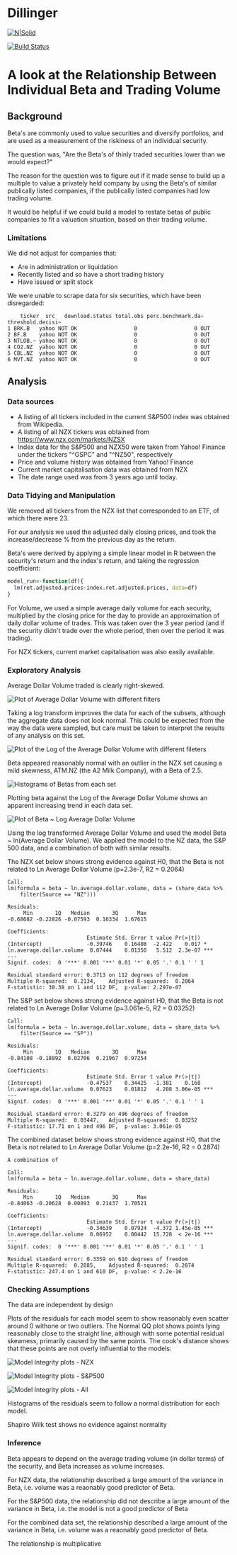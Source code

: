 # Dillinger

[![N|Solid](https://cldup.com/dTxpPi9lDf.thumb.png)](https://nodesource.com/products/nsolid)

[![Build Status](https://travis-ci.org/joemccann/dillinger.svg?branch=master)](https://travis-ci.org/joemccann/dillinger)

# A look at the Relationship Between Individual Beta and Trading Volume

## Background

Beta's are commonly used to value securities and diversify portfolios, and are used as a measurement of the riskiness of an individual security.

The question was, "Are the Beta's of thinly traded securities lower than we would expect?"

The reason for the question was to figure out if it made sense to  build up a multiple to value a privately held company by using the Beta's of similar publically listed companies, if the publically listed companies had low trading volume.

It would be helpful if we could build a model to restate betas of public companies to fit a valuation situation, based on their trading volume.

### Limitations

We did not adjust for companies that:
  - Are in administration or liquidation
  - Recently listed and so have a short trading history
  - Have issued or split stock

We were unable to scrape data for six securities, which have been disregarded:
```
    ticker  src   download.status total.obs perc.benchmark.da~ threshold.decisi~
1 BRK.B   yahoo NOT OK                  0                  0 OUT              
2 BF.B    yahoo NOT OK                  0                  0 OUT              
3 NTLOB.~ yahoo NOT OK                  0                  0 OUT              
4 CO2.NZ  yahoo NOT OK                  0                  0 OUT              
5 CBL.NZ  yahoo NOT OK                  0                  0 OUT              
6 MVT.NZ  yahoo NOT OK                  0                  0 OUT    
```
## Analysis
### Data sources
  - A listing of all tickers included in the current S&P500 index was obtained from Wikipedia.
  - A listing of all NZX tickers was obtained from https://www.nzx.com/markets/NZSX
  - Index data for the S&P500 and NZX50 were taken from Yahoo! Finance under the tickers "^GSPC" and "^NZ50", respectively
  - Price and volume history was obtained from Yahoo! Finance
  - Current market capitalisation data was obtained from NZX
  - The date range used was from 3 years ago until today.

### Data Tidying and Manipulation
We removed all tickers from the NZX list that corresponded to an ETF, of which there were 23.

For our analysis we used the adjusted daily closing prices, and took the increase/decrease % from the previous day as the return.

Beta's were derived by applying a simple linear model in R between the security's return and the index's return, and taking the regression coefficient: 

```R
model_run<-function(df){
  lm(ret.adjusted.prices~index.ret.adjusted.prices, data=df)
}
```

For Volume, we used a simple average daily volume for each security, multiplied by the closing price for the day to provide an approximation of daily dollar volume of trades. This was taken over the 3 year period (and if the security didn't trade over the whole period, then over the period it was trading).

For NZX tickers, current market capitalisation was also easily available.

### Exploratory Analysis

Average Dollar Volume traded is clearly right-skewed.

![Plot of Average Dollar Volume with different filters](https://github.com/hhar056/Beta-Analysis/blob/master/01averagedollarvolume.png?raw=true)

Taking a log transform improves the data for each of the subsets, although the aggregate data does not look normal. This could be expected from the way the data were sampled, but care must be taken to interpret the results of any analysis on this set. 

![Plot of the Log of the Average Dollar Volume with different fileters](https://github.com/hhar056/Beta-Analysis/blob/master/02lnaveragedollarvolume.png?raw=true)

Beta appeared reasonably normal with an outlier in the NZX set causing a mild skewness, ATM.NZ (the A2 Milk Company), with a Beta of 2.5.

![Histograms of Betas from each set](https://github.com/hhar056/Beta-Analysis/blob/master/03beta.png?raw=true)

Plotting beta against the Log of the Average Dollar Volume shows an apparent increasing trend in each data set.

![Plot of Beta ~ Log Average Dollar Volume](https://github.com/hhar056/Beta-Analysis/blob/master/04relationship.png?raw=true)

Using the log transformed Average Dollar Volume and used the model Beta ~ ln(Average Dollar Volume). We applied the model to the NZ data, the S&P 500 data, and a combination of both with similar results.

The NZX set below shows strong evidence against H0, that the Beta is not related to Ln Average Dollar Volume (p=2.3e-7, R2 = 0.2064)

```
Call:
lm(formula = beta ~ ln.average.dollar.volume, data = (share_data %>% 
    filter(Source == "NZ")))

Residuals:
     Min       1Q   Median       3Q      Max 
-0.68682 -0.22826 -0.07593  0.16334  1.67615 

Coefficients:
                         Estimate Std. Error t value Pr(>|t|)    
(Intercept)              -0.39746    0.16408  -2.422    0.017 *  
ln.average.dollar.volume  0.07444    0.01350   5.512  2.3e-07 ***
---
Signif. codes:  0 '***' 0.001 '**' 0.01 '*' 0.05 '.' 0.1 ' ' 1

Residual standard error: 0.3713 on 112 degrees of freedom
Multiple R-squared:  0.2134,	Adjusted R-squared:  0.2064 
F-statistic: 30.38 on 1 and 112 DF,  p-value: 2.297e-07
```

The S&P set below shows strong evidence against H0, that the Beta is not related to Ln Average Dollar Volume (p=3.061e-5, R2 = 0.03252)

```
Call:
lm(formula = beta ~ ln.average.dollar.volume, data = share_data %>% 
    filter(Source == "SP"))

Residuals:
     Min       1Q   Median       3Q      Max 
-0.84108 -0.18892  0.02706  0.21967  0.97254 

Coefficients:
                         Estimate Std. Error t value Pr(>|t|)    
(Intercept)              -0.47537    0.34425  -1.381    0.168    
ln.average.dollar.volume  0.07623    0.01812   4.208 3.06e-05 ***
---
Signif. codes:  0 '***' 0.001 '**' 0.01 '*' 0.05 '.' 0.1 ' ' 1

Residual standard error: 0.3279 on 496 degrees of freedom
Multiple R-squared:  0.03447,	Adjusted R-squared:  0.03252 
F-statistic: 17.71 on 1 and 496 DF,  p-value: 3.061e-05
```

The combined dataset below shows strong evidence against H0, that the Beta is not related to Ln Average Dollar Volume (p=2.2e-16, R2 = 0.2874)


```
A combination of

Call:
lm(formula = beta ~ ln.average.dollar.volume, data = share_data)

Residuals:
     Min       1Q   Median       3Q      Max 
-0.84063 -0.20628  0.00893  0.21437  1.70521 

Coefficients:
                         Estimate Std. Error t value Pr(>|t|)    
(Intercept)              -0.34639    0.07924  -4.372 1.45e-05 ***
ln.average.dollar.volume  0.06952    0.00442  15.728  < 2e-16 ***
---
Signif. codes:  0 '***' 0.001 '**' 0.01 '*' 0.05 '.' 0.1 ' ' 1

Residual standard error: 0.3359 on 610 degrees of freedom
Multiple R-squared:  0.2885,	Adjusted R-squared:  0.2874 
F-statistic: 247.4 on 1 and 610 DF,  p-value: < 2.2e-16
```

### Checking Assumptions

The data are independent by design

Plots of the residuals for each model seem to show reasonably even scatter around 0 withone or two outliers. The Normal QQ plot shows points lying reasonably close to the straight line, although with some potential residual skewness, primarily caused by the same points. The cook's distance shows that these points are not overly influential to the models:

![Model Integrity plots - NZX](https://github.com/hhar056/Beta-Analysis/blob/master/05nzlm.png?raw=true)

![Model Integrity plots - S&P500](https://github.com/hhar056/Beta-Analysis/blob/master/06splm.png?raw=true)

![Model Integrity plots - All](https://github.com/hhar056/Beta-Analysis/blob/master/07mainlm.png?raw=true)

Histograms of the residuals seem to follow a normal distribution for each model.

Shapiro Wilk test shows no evidence against normality

### Inference

Beta appears to depend on the average trading volume (in dollar terms) of the security, and Beta increases as volume increases.

For NZX data, the relationship described a large amount of the variance in Beta, i.e. volume was a reaonably good predictor of Beta.

For the S&P500 data, the relationship did not describe a large amount of the variance in Beta, i.e. the model is not a good predictor of Beta

For the combined data set, the relationship described a large amount of the variance in Beta, i.e. volume was a reaonably good predictor of Beta.

The relationship is multiplicative



